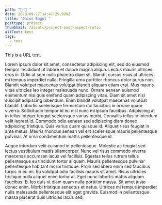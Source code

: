 ```yaml
---
path: "🧅 🥯 "
date: 2020-09-27T14:47:29.998Z
title: "Onion Bagel "
posttype: project
thumbnail: /assets/project-post-aspect-ratio
altText: test
tags:
  - test
---
```

This is a URL test.

Lorem ipsum dolor sit amet, consectetur adipiscing elit, sed do eiusmod tempor incididunt ut labore et dolore magna aliqua. Lectus mauris ultrices eros in. Odio ut sem nulla pharetra diam sit. Blandit cursus risus at ultrices mi tempus imperdiet nulla. Fringilla urna porttitor rhoncus dolor purus non. Blandit volutpat maecenas volutpat blandit aliquam etiam erat. Mus mauris vitae ultricies leo integer malesuada nunc. Ornare aenean euismod elementum nisi quis eleifend quam adipiscing vitae. Diam sit amet nisl suscipit adipiscing bibendum. Enim blandit volutpat maecenas volutpat blandit. Lobortis scelerisque fermentum dui faucibus in ornare quam viverra. Sollicitudin tempor id eu nisl nunc mi ipsum faucibus. Adipiscing at in tellus integer feugiat scelerisque varius morbi. Convallis tellus id interdum velit laoreet id. Commodo odio aenean sed adipiscing diam donec adipiscing tristique. Quis varius quam quisque id. Aliquet risus feugiat in ante metus. Mauris rhoncus aenean vel elit scelerisque mauris pellentesque pulvinar. At urna condimentum mattis pellentesque id.

Augue interdum velit euismod in pellentesque. Molestie ac feugiat sed lectus vestibulum mattis ullamcorper. Nunc vel risus commodo viverra maecenas accumsan lacus vel facilisis. Egestas tellus rutrum tellus pellentesque eu tincidunt tortor aliquam. Mauris pellentesque pulvinar pellentesque habitant morbi tristique. Proin sed libero enim sed faucibus turpis in eu mi. Eu volutpat odio facilisis mauris sit amet. Risus ultricies tristique nulla aliquet enim tortor at. Eget nunc lobortis mattis aliquam faucibus. Et leo duis ut diam quam nulla porttitor massa. Sit amet justo donec enim. Morbi tristique senectus et netus. Ultrices mi tempus imperdiet nulla malesuada pellentesque elit eget gravida. Euismod in pellentesque massa placerat duis ultricies lacus sed.
